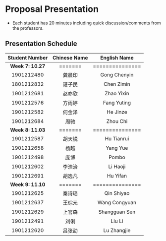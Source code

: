 # Proposal Presentation 
* Each student has 20 minutes including quick discussion/comments from the professors.

## Presentation Schedule
Student Number | Chinese Name | English Name
:---:|:---:|:---:
**Week 7: 10.27** | ======= | ===============
1901212480 | 龚晨印 | Gong Chenyin
1801212832 | 谌子民 | Chen Zimin
1901212681 | 赵亦欣 | Zhao Yixin
1901212576 | 方雨婷 | Fang Yuting
1901212582 | 何金泽 | He Jinze
1901212684 | 周驰 | Zhou Chi
**Week 8: 11.03** | ======= | ===============
1901212587 | 胡天锐 | Hu Tianrui
1901212658 | 杨越 | Yang Yue
1901212498 | 庞博 | Pombo
1901212602 | 李浩治 | Li Haoji
1901212691 | 胡逸凡 | Hu Yifan
**Week 9: 11.10** | ======= | ===============
1901212625 | 秦诗瑶 | Qin Shiyao
1901212637 | 王琮元 | Wang Congyuan
1901212629 | 上官森 | Shangguan Sen
1901212491 | 刘俐 | Liu Li
1901212620 | 吕张劼 | Lu Zhangjie
